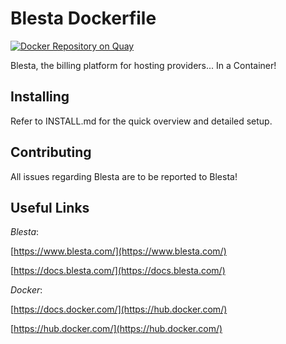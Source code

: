 # Blesta Dockerfile

[![Docker Repository on Quay](https://quay.io/repository/terrahost/docker-blesta/status "Docker Repository on Quay")](https://quay.io/repository/terrahost/docker-blesta)

Blesta, the billing platform for hosting providers... In a Container!

## Installing

Refer to INSTALL.md for the quick overview and detailed setup.

## Contributing

All issues regarding Blesta are to be reported to Blesta!

## Useful Links

*Blesta*:

[https://www.blesta.com/](https://www.blesta.com/)

[https://docs.blesta.com/](https://docs.blesta.com/)


*Docker*:

[https://docs.docker.com/](https://hub.docker.com/)

[https://hub.docker.com/](https://hub.docker.com/)
